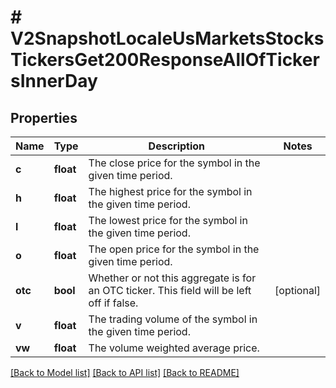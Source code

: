 # # V2SnapshotLocaleUsMarketsStocksTickersGet200ResponseAllOfTickersInnerDay

## Properties

Name | Type | Description | Notes
------------ | ------------- | ------------- | -------------
**c** | **float** | The close price for the symbol in the given time period. |
**h** | **float** | The highest price for the symbol in the given time period. |
**l** | **float** | The lowest price for the symbol in the given time period. |
**o** | **float** | The open price for the symbol in the given time period. |
**otc** | **bool** | Whether or not this aggregate is for an OTC ticker. This field will be left off if false. | [optional]
**v** | **float** | The trading volume of the symbol in the given time period. |
**vw** | **float** | The volume weighted average price. |

[[Back to Model list]](../../README.md#models) [[Back to API list]](../../README.md#endpoints) [[Back to README]](../../README.md)
